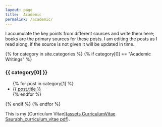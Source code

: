 ```yaml
---
layout: page
title:  Academic
permalink: /academic/
---
```


I accumulate the key points from different sources and write them here;
books are the primary sources for these posts. I am editing the posts as I read
along, if the source is not given it will be updated in time.

{% for category in site.categories %}
{% if category[0] == "Academic Writings" %}
  <h3>{{ category[0] }}</h3>
  <ul>
    {% for post in category[1] %}
      <li><a href="{{ post.url }}">{{ post.title }}</a></li>
    {% endfor %}
  </ul>
{% endif %}
{% endfor %}


This is my [Curriculum Vitae]([assets CurriculumVitae Saurabh_curriculum_vitae
pdf](/assets/CurriculumVitae/Saurabh_curriculum_vitae.pdf)).
